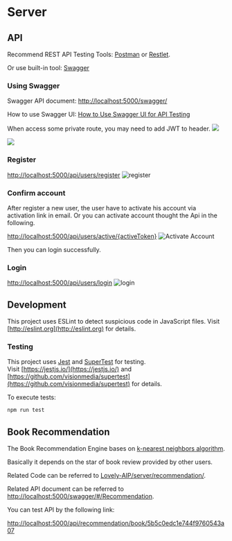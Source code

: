 # Server
## API
Recommend REST API Testing Tools: [Postman](https://www.getpostman.com/) or [Restlet](https://chrome.google.com/webstore/detail/restlet-client-rest-api-t/aejoelaoggembcahagimdiliamlcdmfm).

Or use built-in tool: [Swagger](https://swagger.io/)

### Using Swagger

Swagger API document: [http://localhost:5000/swagger/](http://localhost:5000/swagger/)

How to use Swagger UI: [How to Use Swagger UI for API Testing](https://www.blazemeter.com/blog/getting-started-with-swagger-ui)

When access some private route, you may need to add JWT to header.
![](https://i.loli.net/2018/07/27/5b59f67a4322b.png)

![](https://i.loli.net/2018/07/27/5b59f74dc06de.png)

### Register
[http://localhost:5000/api/users/register](http://localhost:5000/api/users/register)
![register](https://ws4.sinaimg.cn/large/0069RVTdly1fuo1mr1oc8j31hu0x40z9.jpg)

### Confirm account
After register a new user, the user have to activate his account via activation link in email. Or you can activate account thought the Api in the following.

[http://localhost:5000/api/users/active/{activeToken}](http://localhost:5000/api/users/active/{activeToken})
![Activate Account](https://ws1.sinaimg.cn/large/0069RVTdly1fuo1pd6opvj31i20hujuh.jpg)

Then you can login successfully.

### Login
[http://localhost:5000/api/users/login](http://localhost:5000/api/users/login)
![login](https://ws3.sinaimg.cn/large/0069RVTdly1fuo1kr5lrhj31hm0pydky.jpg)

## Development

This project uses ESLint to detect suspicious code in JavaScript files.
Visit [http://eslint.org](http://eslint.org) for details.

### Testing

This project uses [Jest](https://jestjs.io/) and [SuperTest](https://github.com/visionmedia/supertest) for testing.  
Visit [https://jestjs.io/](https://jestjs.io/) and [https://github.com/visionmedia/supertest](https://github.com/visionmedia/supertest) for details.

To execute tests:

```bash
npm run test
```

## Book Recommendation

The Book Recommendation Engine bases on [k-nearest neighbors algorithm](https://en.wikipedia.org/wiki/K-nearest_neighbors_algorithm).

Basically it depends on the star of book review provided by other users.

Related Code can be referred to [Lovely-AIP/server/recommendation/](https://github.com/Latias94/Lovely-AIP/tree/master/server/recommendation).

Related API document can be referred to [http://localhost:5000/swagger/#/Recommendation](http://localhost:5000/swagger/#/Recommendation).

You can test API by the following link:

[http://localhost:5000/api/recommendation/book/5b5c0edc1e744f9760543a07](http://localhost:5000/api/recommendation/book/5b5c0edc1e744f9760543a07)
